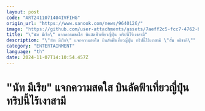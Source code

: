 ```yaml
---
layout: post
code: "ART2411071404IVFIHG"
origin_url: "https://www.sanook.com/news/9640126/"
image: "https://github.com/user-attachments/assets/7aeff2c5-fcc7-4762-b526-83b5e5125b81"
title: "\"นัท มีเรีย\" แจกความสดใส บินลัดฟ้าเที่ยวญี่ปุ่น ทริปนี้ไร้เงาสามี"
description: "\"นัท มีเรีย\" แจกความสดใส บินลัดฟ้าเที่ยวญี่ปุ่น ทริปนี้ไร้เงาสามี \"อั้ม อธิชาติ\""
category: "ENTERTAINMENT"
language: "th"
date: 2024-11-07T14:10:54.457Z
---
```


# "นัท มีเรีย" แจกความสดใส บินลัดฟ้าเที่ยวญี่ปุ่น ทริปนี้ไร้เงาสามี